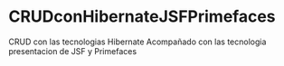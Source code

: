 # CRUDconHibernateJSFPrimefaces
CRUD con las tecnologias Hibernate
Acompañado con las tecnologia  presentacion de JSF y Primefaces
